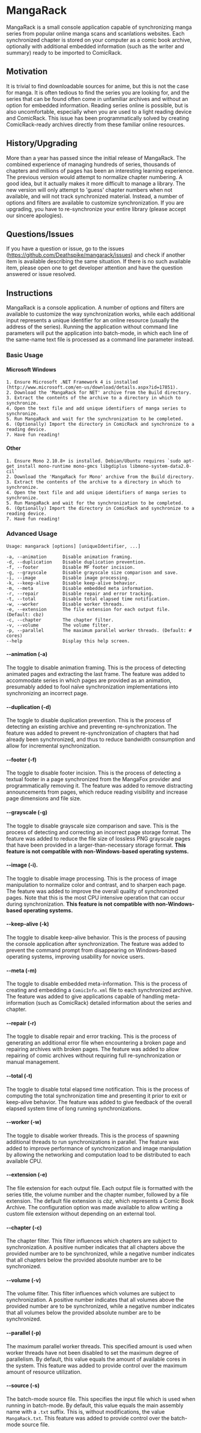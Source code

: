 # MangaRack

MangaRack is a small console application capable of synchronizing manga series from popular online manga scans and scanlations websites. Each synchronized chapter is stored on your computer as a comic book archive, optionally with additional embedded information (such as the writer and summary) ready to be imported to ComicRack.

## Motivation

It is trivial to find downloadable sources for anime, but this is not the case for manga. It is often tedious to find the series you are looking for, and the series that can be found often come in unfamiliar archives and without an option for embedded information. Reading series online is possible, but is also uncomfortable, especially when you are used to a light reading device and ComicRack. This issue has been programmatically solved by creating ComicRack-ready archives directly from these familiar online resources.

## History/Upgrading

More than a year has passed since the initial release of MangaRack. The combined experience of managing hundreds of series, thousands of chapters and millions of pages has been an interesting learning experience. The previous version would attempt to normalize chapter numbering. A good idea, but it actually makes it more difficult to manage a library. The new version will only attempt to 'guess' chapter numbers when not available, and will not track synchronized material. Instead, a number of options and filters are available to customize synchronization. If you are upgrading, you have to re-synchronize your entire library (please accept our sincere apologies).

## Questions/Issues

If you have a question or issue, go to the issues (https://github.com/Deathspike/mangarack/issues) and check if another item is available describing the same situation. If there is no such available item, please open one to get developer attention and have the question answered or issue resolved.

## Instructions

MangaRack is a console application. A number of options and filters are available to customize the way synchronization works, while each additional input represents a unique identifier for an online resource (usually the address of the series). Running the application without command line parameters will put the application into batch-mode, in which each line of the same-name text file is processed as a command line parameter instead.

### Basic Usage

#### Microsoft Windows

	1. Ensure Microsoft .NET Framework 4 is installed (http://www.microsoft.com/en-us/download/details.aspx?id=17851).
	2. Download the 'MangaRack for NET' archive from the Build directory.
	3. Extract the contents of the archive to a directory in which to synchronize.
	4. Open the text file and add unique identifiers of manga series to synchronize.
	5. Run MangaRack and wait for the synchronization to be completed.
	6. (Optionally) Import the directory in ComicRack and synchronize to a reading device.
	7. Have fun reading!

#### Other

	1. Ensure Mono 2.10.8+ is installed. Debian/Ubuntu requires `sudo apt-get install mono-runtime mono-gmcs libgdiplus libmono-system-data2.0-cil`
	2. Download the 'MangaRack for Mono' archive from the Build directory.
	3. Extract the contents of the archive to a directory in which to synchronize.
	4. Open the text file and add unique identifiers of manga series to synchronize.
	5. Run MangaRack and wait for the synchronization to be completed.
	6. (Optionally) Import the directory in ComicRack and synchronize to a reading device.
	7. Have fun reading!
	
### Advanced Usage

	Usage: mangarack [options] [uniqueIdentifier, ...]
	
	-a, --animation      Disable animation framing.
	-d, --duplication    Disable duplication prevention.
	-f, --footer         Disable MF footer incision.
	-g, --grayscale      Disable grayscale size comparison and save.
	-i, --image          Disable image processing.
	-k, --keep-alive     Disable keep-alive behavior.
	-m, --meta           Disable embedded meta information.
	-r, --repair         Disable repair and error tracking.
	-t, --total          Disable total elapsed time notification.
	-w, --worker         Disable worker threads.
	-e, --extension      The file extension for each output file. (Default: cbz)
	-c, --chapter        The chapter filter.
	-v, --volume         The volume filter.
	-p, --parallel       The maximum parallel worker threads. (Default: # cores)
	--help               Display this help screen.

#### --animation (-a)

The toggle to disable animation framing. This is the process of detecting animated pages and extracting the last frame. The feature was added to accommodate series in which pages are provided as an animation, presumably added to fool naïve synchronization implementations into synchronizing an incorrect page.

#### --duplication (-d)

The toggle to disable duplication prevention. This is the process of detecting an existing archive and preventing re-synchronization. The feature was added to prevent re-synchronization of chapters that had already been synchronized, and thus to reduce bandwidth consumption and allow for incremental synchronization.

#### --footer (-f)

The toggle to disable footer incision. This is the process of detecting a textual footer in a page synchronized from the MangaFox provider and programmatically removing it. The feature was added to remove distracting announcements from pages, which reduce reading visibility and increase page dimensions and file size.

#### --grayscale (-g)

The toggle to disable grayscale size comparison and save. This is the process of detecting and correcting an incorrect page storage format. The feature was added to reduce the file size of lossless PNG grayscale pages that have been provided in a larger-than-necessary storage format. **This feature is not compatible with non-Windows-based operating systems.**

#### --image (-i).

The toggle to disable image processing. This is the process of image manipulation to normalize color and contrast, and to sharpen each page. The feature was added to improve the overall quality of synchronized pages. Note that this is the most CPU intensive operation that can occur during synchronization. **This feature is not compatible with non-Windows-based operating systems.**

#### --keep-alive (-k)

The toggle to disable keep-alive behavior. This is the process of pausing the console application after synchronization. The feature was added to prevent the command prompt from disappearing on Windows-based operating systems, improving usability for novice users.

#### --meta (-m)

The toggle to disable embedded meta-information. This is the process of creating and embedding a `ComicInfo.xml` file to each synchronized archive. The feature was added to give applications capable of handling meta-information (such as ComicRack) detailed information about the series and chapter.

#### --repair (-r)

The toggle to disable repair and error tracking. This is the process of generating an additional error file when encountering a broken page and repairing archives with broken pages. The feature was added to allow repairing of comic archives without requiring full re-synchronization or manual management.

#### --total (-t)

The toggle to disable total elapsed time notification. This is the process of computing the total synchronization time and presenting it prior to exit or keep-alive behavior. The feature was added to give feedback of the overall elapsed system time of long running synchronizations.

#### --worker (-w)

The toggle to disable worker threads. This is the process of spawning additional threads to run synchronizations in parallel. The feature was added to improve performance of synchronization and image manipulation by allowing the networking and computation load to be distributed to each available CPU.

#### --extension (-e)

The file extension for each output file. Each output file is formatted with the series title, the volume number and the chapter number, followed by a file extension. The default file extension is *cbz*, which represents a Comic Book Archive. The configuration option was made available to allow writing a custom file extension without depending on an external tool.

#### --chapter (-c)

The chapter filter. This filter influences which chapters are subject to synchronization. A positive number indicates that all chapters above the provided number are to be synchronized, while a negative number indicates that all chapters below the provided absolute number are to be synchronized.

#### --volume (-v)

The volume filter. This filter influences which volumes are subject to synchronization. A positive number indicates that all volumes above the provided number are to be synchronized, while a negative number indicates that all volumes below the provided absolute number are to be synchronized.

#### --parallel (-p)

The maximum parallel worker threads. This specified amount is used when worker threads have not been disabled to set the maximum degree of parallelism. By default, this value equals the amount of available cores in the system. This feature was added to provide control over the maximum amount of resource utilization.

#### --source (-s)

The batch-mode source file. This specifies the input file which is used when running in batch-mode. By default, this value equals the main assembly name with a `.txt` suffix. This is, without modifications, the  value `MangaRack.txt`. This feature was added to provide control over the batch-mode source file.
